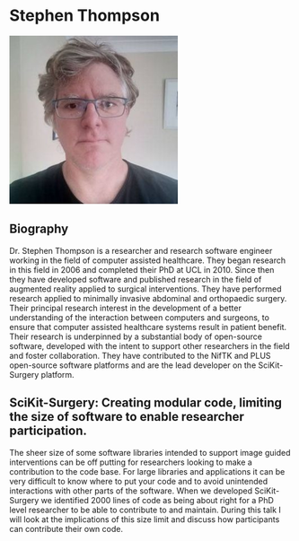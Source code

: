 # Stephen Thompson
![fig](Stephen-Thompson.jpg)

## Biography 
Dr. Stephen Thompson is a researcher and research software engineer working in the field of computer assisted healthcare. They began research in this field in 2006 and completed their PhD at UCL in 2010. Since then they have developed software and published research in the field of augmented reality applied to surgical interventions. They have performed research applied to minimally invasive abdominal and orthopaedic surgery.
Their principal research interest in the development of a better understanding of the interaction between computers and surgeons, to ensure that computer assisted healthcare systems result in patient benefit.
Their research is underpinned by a substantial body of open-source software, developed with the intent to support other researchers in the field and foster collaboration. They have contributed to the NifTK and PLUS open-source software platforms and are the lead developer on the SciKit-Surgery platform.

## SciKit-Surgery: Creating modular code, limiting the size of software to enable researcher participation.
The sheer size of some software libraries intended to support image guided interventions can be off putting for researchers looking to make a contribution to the code base. For large libraries and applications it can be very difficult to know where to put your code and to avoid unintended interactions with other parts of the software. When we developed SciKit-Surgery we identified 2000 lines of code as being about right for a PhD level researcher to be able to contribute to and maintain. During this talk I will look at the implications of this size limit and discuss how participants can contribute their own code.


